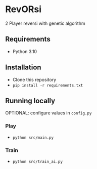 # RevORsi

2 Player reversi with genetic algorithm

## Requirements

- Python 3.10

## Installation

- Clone this repository
- `pip install -r requirements.txt`

## Running locally
OPTIONAL: configure values in `config.py`

### Play
- `python src/main.py`

### Train
- `python src/train_ai.py`

 